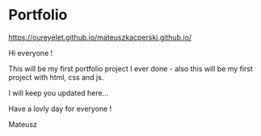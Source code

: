 # Portfolio

https://oureyelet.github.io/mateuszkacperski.github.io/

Hi everyone !

This will be  my first portfolio project I ever done - also this will be my first project with html, css and js.

I will keep you updated here... 

Have a lovly day for everyone !

Mateusz
